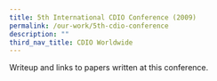 ```yaml
---
title: 5th International CDIO Conference (2009)
permalink: /our-work/5th-cdio-conference
description: ""
third_nav_title: CDIO Worldwide
---
```


Writeup and links to papers written at this conference.